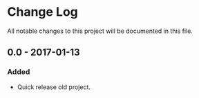 # Change Log
All notable changes to this project will be documented in this file.

## 0.0 - 2017-01-13
### Added
- Quick release old project.
